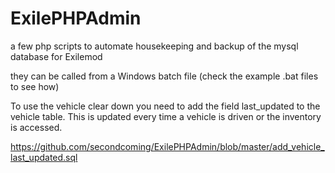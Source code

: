 # ExilePHPAdmin
a few php scripts to automate housekeeping and backup of the mysql database for Exilemod


they can be called from a Windows batch file (check the example .bat files to see how)

To use the vehicle clear down you need to add the field last_updated to the vehicle table. This is updated every time a vehicle is driven or the inventory is accessed.

https://github.com/secondcoming/ExilePHPAdmin/blob/master/add_vehicle_last_updated.sql
